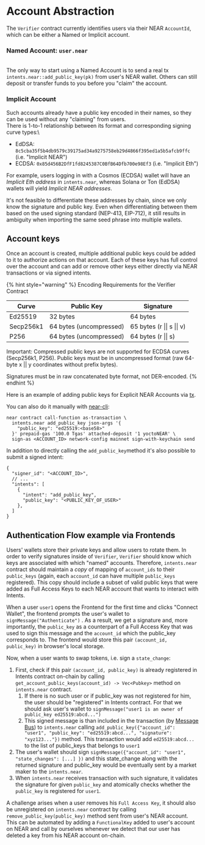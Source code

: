 # Account Abstraction

The `Verifier` contract currently identifies users via their NEAR `AccountId`, which can be either a Named or Implicit account.

### Named Account: `user.near`&#x20;

\
The only way to start using a Named Account is to send a real tx `intents.near::add_public_key(pk)` from user's NEAR wallet. Others can still deposit or transfer funds to you before you "claim" the account.

### &#x20;Implicit Account

Such accounts already have a public key encoded in their names, so they can be used without any "claiming" from users.\
There is 1-to-1 relationship between its format and corresponding signing curve types:\


* EdDSA: `8c5cba35f5b4db9579c39175ad34a9275758eb29d4866f395ed1a5b5afcb9ffc` (i.e. "Implicit NEAR")
* ECDSA: `0x85d456B2DfF1fd8245387C0BfB64Dfb700e98Ef3` (i.e. "Implicit Eth")

For example, users logging in with a Cosmos (ECDSA) wallet will have an _Implicit Eth address_ in `intents.near`, whereas Solana or Ton (EdDSA) wallets will yield _Implicit NEAR addresses_.

It's not feasible to differentiate these addresses by chain, since we only know the signature and public key. Even when differentiating between them based on the used signing standard (NEP-413, EIP-712), it still results in ambiguity when importing the same seed phrase into multiple wallets.

## Account keys

Once an account is created, multiple additional public keys could be added to it to authorize actions on that account. Each of these keys has full control over the account and can add or remove other keys either directly via NEAR transactions or via signed intents.

{% hint style="warning" %}
Encoding Requirements for the Verifier Contract

| Curve     | Public Key              | Signature                      |
|-----------|-------------------------|--------------------------------|
| Ed25519   | 32 bytes                | 64 bytes                       |
| Secp256k1 | 64 bytes (uncompressed) | 65 bytes (r \|\| s \|\| v)     |
| P256      | 64 bytes (uncompressed) | 64 bytes (r \|\| s)            |

Important: Compressed public keys are not supported for ECDSA curves (Secp256k1, P256). Public keys must be in uncompressed format (raw 64-byte x || y coordinates without prefix bytes).

Signatures must be in raw concatenated byte format, not DER-encoded.
{% endhint %}

&#x20;Here is an example of adding public keys for Explicit NEAR Accounts via [tx](https://nearblocks.io/txns/FBTRk6jRUSW3E1SjBfYbA71DhN5xTX1yE2foy98TafrM#execution).&#x20;

You can also do it manually with [near-cli](https://github.com/near/near-cli-rs):

```
near contract call-function as-transaction \
  intents.near add_public_key json-args '{
    "public_key": "ed25519:<base58>"
  }' prepaid-gas '100.0 Tgas' attached-deposit '1 yoctoNEAR' \
  sign-as <ACCOUNT_ID> network-config mainnet sign-with-keychain send
```

In addition to directly calling the `add_public_key`method it's also possible to submit a signed intent:

```
{
  "signer_id": "<ACCOUNT_ID>",
  // ...
  "intents": [
    {
      "intent": "add_public_key",
      "public_key": "<PUBLIC_KEY_OF_USER>" 
    },
  ]
}
```

## Authentication Flow example via Frontends

Users' wallets store their private keys and allow users to rotate them. In order to verify signatures inside of `Verifier`, `Verifier` should know which keys are associated with which "named" accounts. Therefore,  `intents.near` contract should maintain a _copy_ of mapping of `account_ids` to their `public_keys` (again, each `account_id` can have multiple `public_keys` registered). This copy should include a subset of valid public keys that were added as Full Access Keys to each NEAR account that wants to interact with Intents.

When a user `user1` opens the Frontend for the first time and clicks "Connect Wallet", the frontend prompts the user's wallet to `signMessage("Authenticate")` . As a result, we get a signature and, more importantly, the `public_key` as a counterpart of a Full Access Key that was used to sign this message and the `account_id` which the public\_key corresponds to. The frontend would store this pair `(account_id, public_key)` in browser's local storage.

Now, when a user wants to swap tokens, i.e. sign a `state_change`:

1. First, check if this pair `(account_id, public_key)` is already registered in Intents contract on-chain by calling `get_account_public_keys(account_id) -> Vec<Pubkey>` method on `intents.near` contract.
   1. If there is no such user or if public\_key was not registered for him, the user should be "registered" in Intents contract. For that we should ask user's wallet to `signMessage("user1 is an owner of public_key ed25519:abcd...")`
   2. This signed message is than included in the transaction (by [Message Bus](../bus/)) to `intents.near` calling `add_public_key({"account_id": "user1", "public_key": "ed25519:abcd...", "signature": "xyz123..."})` method. This transaction would add `ed25519:abcd...` to the list of public\_keys that belongs to `user1`
2. The user's wallet should sign `signMessage({"account_id": "user1", "state_changes": [...] })` and this state\_change along with the returned signature and public\_key would be eventually sent by a market maker to the `intents.near`.
3. When `intents.near` receives transaction with such signature, it validates the signature for given `public_key` and atomically checks whether the `public_key` is registered for `user1`.

A challenge arises when a user removes his `Full Access Key`, it should also be unregistered on `intents.near` contract by calling `remove_public_key(public_key)` method sent from user's NEAR account. This can be automated by adding a `FunctionalKey` added to user's account on NEAR and call by ourselves whenever we detect that our user has deleted a key from his NEAR account on-chain.&#x20;

